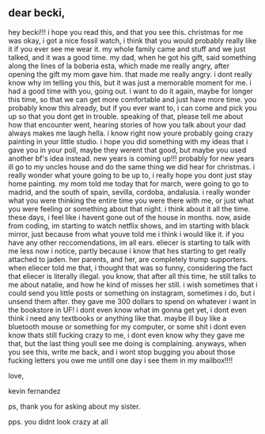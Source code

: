 ## dear becki, 

hey becki!!! i hope you read this, and that you see this. christmas for me was okay, i got a nice fossil watch, i think that you would probably really like it if you ever see me wear it.
my whole family came and stuff and we just talked, and it was a good time. my dad, when he got his gift, said something along the lines of la boberia esta, which made me really angry, after opening the gift my mom gave him. that made me really angry. i dont really know why im telling you this, but it was just a memorable moment for me. 
i had a good time with you, going out. i want to do it again, maybe for longer this time, so that we can get more comfortable and just have more time. you probably know this already, but if you ever want to, i can come and pick you up so that you dont get in trouble. 
speaking of that, please tell me about how that encounter went, hearing stories of how you talk about your dad always makes me laugh hella. i know right now youre probably going crazy painting in your little studio. i hope you did something with my ideas that i gave you in your poll, maybe they werent that good,  but maybe you used another bf's idea instead. new years is coming up!!!
probably for new years ill go to my uncles house and do the same thing we did hear for christmas. i really wonder what youre going to be up to, i really hope you dont just stay home
painting. my mom told me today that for march, were going to go to madrid, and the south of spain, sevilla, cordoba, andalusia. i really wonder what you were thinking the entire time 
you were there with me, or just what you were feeling or something about that night. i think about it all the time. these days, i feel like i havent gone out of the house in months. now, aside from coding,
im starting to watch netflix shows, and im starting with black mirror, just because from what youve told me i think i would like it. if you have any other reccomendations, im all ears. 
eliecer is starting to talk with me less now i notice, partly because i know that hes starting to get really attached to jaden. her parents, and her, are completely trump supporters. when eliecer told me that, i thought that was so funny, considering the fact that eliecer is literally illegal. 
you know, that after all this time, he still talks to me about natalie, and how he kind of misses her still. i wish sometimes that i could send you little posts or something on instagram, sometimes i do, but i unsend them after. they gave me 300 dollars to spend on whatever i want in the bookstore in UF! i dont even know what im gonna get yet, i dont even think i need any textbooks or anything like that. 
maybe ill buy like a bluetooth mouse or something for my computer, or some shit i dont even know thats still fucking crazy to me, i dont even know why they gave me that, but the last thing youll see me doing is complaining. anyways, when you see this, write me back, and i wont stop bugging you about those fucking letters you owe me untill one day i see them in my mailbox!!!!


love, 


kevin fernandez


ps, thank you for asking about my sister. 


pps. you didnt look crazy at all
